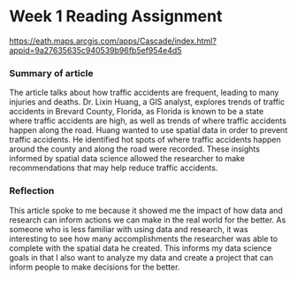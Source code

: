 # Week 1 Reading Assignment
https://eath.maps.arcgis.com/apps/Cascade/index.html?appid=9a27635635c940539b96fb5ef954e4d5

### Summary of article
The article talks about how traffic accidents are frequent, leading to many injuries and deaths. Dr. Lixin Huang, a GIS analyst, explores trends of traffic accidents in Brevard County, Florida, as Florida is known to be a state where traffic accidents are high, as well as trends of where traffic accidents happen along the road. Huang wanted to use spatial data in order to prevent traffic accidents. He identified hot spots of where traffic accidents happen around the county and along the road were recorded. These insights informed by spatial data science allowed the researcher to make recommendations that may help reduce traffic accidents. 

### Reflection
This article spoke to me because it showed me the impact of how data and research can inform actions we can make in the real world for the better. As someone who is less familiar with using data and research, it was interesting to see how many accomplishments the researcher was able to complete with the spatial data he created. This informs my data science goals in that I also want to analyze my data and create a project that can inform people to make decisions for the better. 
